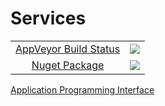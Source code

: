 # Services

<table align="center">
    <tr>
        <td align="center"><a href="https://ci.appveyor.com/project/asudbury/extensionmethods">AppVeyor Build Status</td>
        <td align="center"><a href="https://ci.appveyor.com/project/asudbury/services">
	<img src='https://ci.appveyor.com/api/projects/status/5563pl7h01w93v3h?svg=true'/>
</a></td>
    </tr>
    <tr>
        <td align="center"><a href="https://www.nuget.org/packages/Scorchio.Services">Nuget Package</a></td>
        <td align="center"><a href="https://www.nuget.org/packages/Scorchio.Services"><img src='https://buildstats.info/nuget/Scorchio.Services'/></a></td>
</table>

[Application Programming Interface](Scorchio.Services.md)
